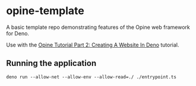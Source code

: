 # opine-template

A basic template repo demonstrating features of the Opine web framework for Deno.

Use with the [Opine Tutorial Part 2: Creating A Website In Deno](https://dev.to/craigmorten/opine-tutorial-part-2-creating-a-website-in-deno-37o3) tutorial.

## Running the application

```console
deno run --allow-net --allow-env --allow-read=./ ./entrypoint.ts
```
